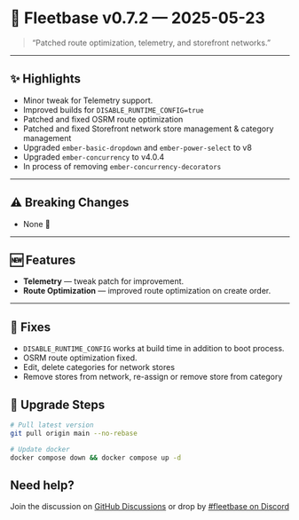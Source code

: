 # 🚀 Fleetbase v0.7.2 — 2025-05-23

> “Patched route optimization, telemetry, and storefront networks.”

---

## ✨ Highlights
- Minor tweak for Telemetry support.
- Improved builds for `DISABLE_RUNTIME_CONFIG=true`
- Patched and fixed OSRM route optimization
- Patched and fixed Storefront network store management & category management
- Upgraded `ember-basic-dropdown` and `ember-power-select` to v8
- Upgraded `ember-concurrency` to v4.0.4
- In process of removing `ember-concurrency-decorators`

---

## ⚠️ Breaking Changes
- None 🙂

---

## 🆕 Features
- **Telemetry** — tweak patch for improvement.
- **Route Optimization** — improved route optimization on create order.

---

## 🐛 Fixes
- `DISABLE_RUNTIME_CONFIG` works at build time in addition to boot process.
- OSRM route optimization fixed.
- Edit, delete categories for network stores
- Remove stores from network, re-assign or remove store from category

## 🔧 Upgrade Steps
```bash
# Pull latest version
git pull origin main --no-rebase

# Update docker
docker compose down && docker compose up -d
```

## Need help? 
Join the discussion on [GitHub Discussions](https://github.com/fleetbase/fleetbase/discussions) or drop by [#fleetbase on Discord](https://discord.com/invite/HnTqQ6zAVn)